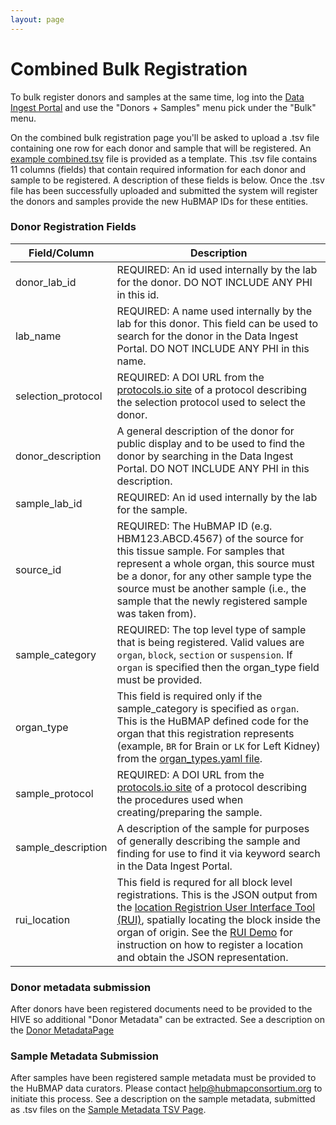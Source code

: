 ```yaml
---
layout: page
---
```

# Combined Bulk Registration

To bulk register donors and samples at the same time, log into the [Data Ingest Portal](https://ingest.hubmapconsortium.org) and use the "Donors + Samples" menu pick under the "Bulk" menu.

On the combined bulk registration page you'll be asked to upload a .tsv file containing one row for each donor and sample that will be registered.  An [example combined.tsv](https://raw.githubusercontent.com/hubmapconsortium/ingest-ui/master/src/src/assets/Documents/example-combined-registrations.tsv) file is provided as a template. This .tsv file contains 11 columns (fields) that contain required information for each donor and sample to be registered.  A description of these fields is below.  Once the .tsv file has been successfully uploaded and submitted the system will register the donors and samples provide the new HuBMAP IDs for these entities.

### Donor Registration Fields

| Field/Column       | Description                                                                                                                                                                                                                                                                                                                                                                                              |
|--------------------|----------------------------------------------------------------------------------------------------------------------------------------------------------------------------------------------------------------------------------------------------------------------------------------------------------------------------------------------------------------------------------------------------------|
| donor_lab_id       | REQUIRED: An id used internally by the lab for the donor.  DO NOT INCLUDE ANY PHI in this id.                                                                                                                                                                                                                                                                                                            |
| lab_name           | REQUIRED: A name used internally by the lab for this donor.  This field can be used to search for the donor in the Data Ingest Portal.  DO NOT INCLUDE ANY PHI in this name.                                                                                                                                                                                                                             |
| selection_protocol | REQUIRED: A DOI URL from the [protocols.io site](https://protocols.io) of a protocol describing the selection protocol used to select the donor.                                                                                                                                                                                                                                                         |
| donor_description  | A general description of the donor for public display and to be used to find the donor by searching in the Data Ingest Portal.  DO NOT INCLUDE ANY PHI in this description.                                                                                                                                                                                                                              |
| sample_lab_id      | REQUIRED: An id used internally by the lab for the sample.                                                                                                                                                                                                                                                                                                                                               |
| source_id          | REQUIRED: The HuBMAP ID (e.g. HBM123.ABCD.4567) of the source for this tissue sample.  For samples that represent a whole organ, this source must be a donor, for any other sample type the source must be another sample (i.e., the sample that the newly registered sample was taken from).                                                                                                            |
| sample_category    | REQUIRED: The top level type of sample that is being registered. Valid values are `organ`, `block`, `section` or `suspension`. If `organ` is specified then the organ_type field must be provided.                                                                                                                                                                                                       |
| organ_type         | This field is required only if the sample_category is specified as `organ`.  This is the HuBMAP defined code for the organ that this registration represents (example, `BR` for Brain or `LK` for Left Kidney) from the [organ_types.yaml file](https://github.com/hubmapconsortium/search-api/blob/main/src/search-schema/data/definitions/enums/organ_types.yaml).                                     |
| sample_protocol    | REQUIRED: A DOI URL from the [protocols.io site](https://protocols.io) of a protocol describing the procedures used when creating/preparing the sample.                                                                                                                                                                                                                                                  |
| sample_description | A description of the sample for purposes of generally describing the sample and finding for use to find it via keyword search in the Data Ingest Portal.                                                                                                                                                                                                                                                 |
| rui_location       | This field is requred for all block level registrations.  This is the JSON output from the [location Registrion User Interface Tool (RUI)](https://hubmapconsortium.github.io/ccf-ui/rui/), spatially locating the block inside the organ of origin.  See the [RUI Demo](https://www.youtube.com/watch?v=142hGer4xvU) for instruction on how to register a location and obtain the JSON representation.  |
   

### Donor metadata submission
After donors have been registered documents need to be provided to the HIVE so additional "Donor Metadata" can be extracted.  See a description on the [Donor MetadataPage](https://software.docs.hubmapconsortium.org/donor.html)

### Sample Metadata Submission
After samples have been registered sample metadata must be provided to the HuBMAP data curators.  Please contact help@hubmapconsortium.org to initiate this process.  See a description on the sample metadata, submitted as .tsv files on the  [Sample Metadata TSV Page](https://hubmapconsortium.github.io/ingest-validation-tools/sample/).